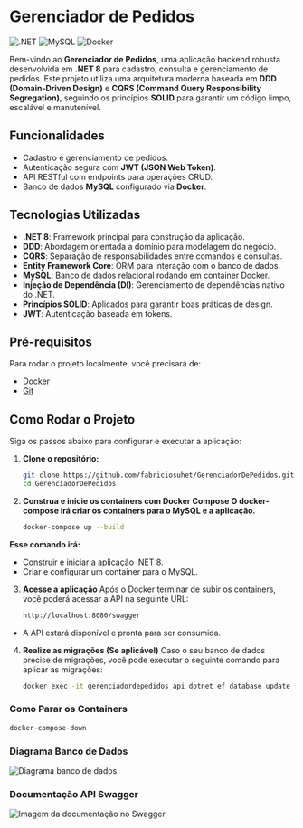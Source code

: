 # Gerenciador de Pedidos

![.NET](https://img.shields.io/badge/.NET-8.0-blueviolet) ![MySQL](https://img.shields.io/badge/MySQL-docker:latest-8.0.36) ![Docker](https://img.shields.io/badge/Docker-Supported-brightgreen)

Bem-vindo ao **Gerenciador de Pedidos**, uma aplicação backend robusta desenvolvida em **.NET 8** para cadastro, consulta e gerenciamento de pedidos. Este projeto utiliza uma arquitetura moderna baseada em **DDD (Domain-Driven Design)** e **CQRS (Command Query Responsibility Segregation)**, seguindo os princípios **SOLID** para garantir um código limpo, escalável e manutenível.

## Funcionalidades
- Cadastro e gerenciamento de pedidos.
- Autenticação segura com **JWT (JSON Web Token)**.
- API RESTful com endpoints para operações CRUD.
- Banco de dados **MySQL** configurado via **Docker**.

## Tecnologias Utilizadas
- **.NET 8**: Framework principal para construção da aplicação.
- **DDD**: Abordagem orientada a domínio para modelagem do negócio.
- **CQRS**: Separação de responsabilidades entre comandos e consultas.
- **Entity Framework Core**: ORM para interação com o banco de dados.
- **MySQL**: Banco de dados relacional rodando em container Docker.
- **Injeção de Dependência (DI)**: Gerenciamento de dependências nativo do .NET.
- **Princípios SOLID**: Aplicados para garantir boas práticas de design.
- **JWT**: Autenticação baseada em tokens.

## Pré-requisitos
Para rodar o projeto localmente, você precisará de:
- [Docker](https://www.docker.com/get-started/)
- [Git](https://git-scm.com/downloads)

## Como Rodar o Projeto
Siga os passos abaixo para configurar e executar a aplicação:

1. **Clone o repositório:**
   ```bash
   git clone https://github.com/fabriciosuhet/GerenciadorDePedidos.git
   cd GerenciadorDePedidos

2. **Construa e inicie os containers com Docker Compose O docker-compose irá criar os containers para o MySQL e a aplicação.**
   ```bash
   docker-compose up --build

  **Esse comando irá:**
  - Construir e iniciar a aplicação .NET 8.
  - Criar e configurar um container para o MySQL.

3. **Acesse a aplicação** Após o Docker terminar de subir os containers, você poderá acessar a API na seguinte URL:
   ```bash
   http://localhost:8080/swagger
   
- A API estará disponível e pronta para ser consumida.

4. **Realize as migrações (Se aplicável)** Caso o seu banco de dados precise de migrações, você pode executar o seguinte comando para aplicar as migrações:
   ```bash
   docker exec -it gerenciadordepedidos_api dotnet ef database update
   

### Como Parar os Containers
  ```bash
  docker-compose-down
```

### Diagrama Banco de Dados
![Diagrama banco de dados](https://i.imgur.com/xdREIPx.png)

### Documentação API Swagger
![Imagem da documentação no Swagger](https://i.imgur.com/ZHUUIIf.png)
